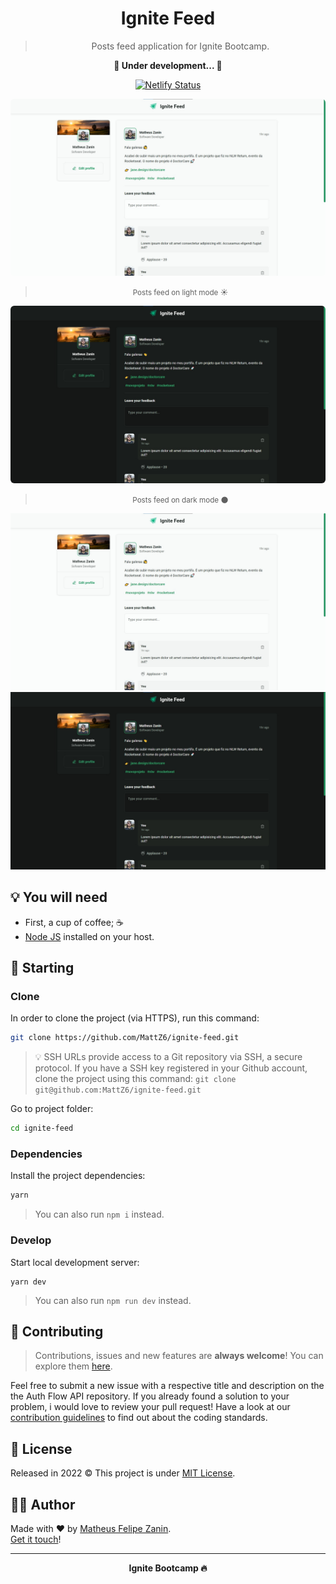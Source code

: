 <div align="center">
  <h1>
    Ignite Feed
  </h1>

  > Posts feed application for Ignite Bootcamp.

  <strong>🚧 Under development... 🚧</strong>

  [![Netlify Status](https://api.netlify.com/api/v1/badges/01e9e021-7272-4845-885e-e92d23d54a35/deploy-status)](https://app.netlify.com/sites/ignite-feed/deploys)
</div>

<div align="center">
  <img style="border-radius: 6px;" src=".github/imgs/light.jpg" alt="☀ Posts feed" title="☀ Posts feed" />

  > <small>Posts feed on light mode ☀</small>
</div>

<div align="center">
  <img style="border-radius: 6px;" src=".github/imgs/dark.jpg" alt="Posts feed (🌙 dark mode)" title="Posts feed (🌙 dark mode)" />

  > <small>Posts feed on dark mode 🌑</small>
</div>

![Light mode](.github/imgs/light.jpg)
![Dark mode](.github/imgs/dark.jpg)

## 💡 You will need

- First, a cup of coffee; ☕
- [Node JS](https://nodejs.org) installed on your host.

## 🎉 Starting

### Clone

In order to clone the project (via HTTPS), run this command:

```bash
git clone https://github.com/MattZ6/ignite-feed.git
```

> 💡 SSH URLs provide access to a Git repository via SSH, a secure protocol. If you have a SSH key registered in your Github account, clone the project using this command: `git clone git@github.com:MattZ6/ignite-feed.git`


Go to project folder:

```bash
cd ignite-feed
```

### Dependencies

Install the project dependencies:

```bash
yarn
```
> You can also run `npm i` instead.

### Develop

Start local development server:

```
yarn dev
```
> You can also run `npm run dev` instead.

## 🤝 Contributing

> Contributions, issues and new features are **always welcome**! You can explore them [here](https://github.com/MattZ6/ignite-feed/issues).

Feel free to submit a new issue with a respective title and description on the the Auth Flow API repository. If you already found a solution to your problem, i would love to review your pull request! Have a look at our [contribution guidelines](.github/CONTRIBUTING.md) to find out about the coding standards.


## 📜 License

Released in 2022 © This project is under [MIT License](LICENSE.md).

## 👨‍🎤 Author

Made with ❤ by [Matheus Felipe Zanin](https://github.com/MattZ6).<br/>
[Get it touch](https://www.linkedin.com/in/mattz6)!
___

<div align="center">
  <strong>Ignite Bootcamp 🔥</strong>
</div>
